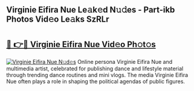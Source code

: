 ## Virginie Eifira Nue Le𝚊k𝚎d N𝚞𝚍es - Part-ikb Photos Vid𝚎o Le𝚊ks SzRLr

# <h2><a href="http://fb3aiy.evod.top/?m=Virginie+Eifira+Nue">🔗 👉🔴 Virginie Eifira Nue Vid𝚎o Ph𝚘t𝚘s</a></h2>

[![Virginie Eifira Nue N𝚞d𝚎s](https://i.imgur.com/8V9OHl7.gif)](http://fb3aiy.evod.top/?m=Virginie+Eifira+Nue)
Online persona Virginie Eifira Nue and multimedia artist, celebrated for publishing dance and lifestyle material through trending dance routines and mini vlogs. The media Virginie Eifira Nue often plays a role in shaping the political agendas of public figures. 
